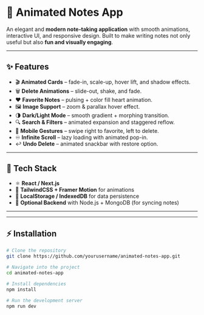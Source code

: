 # 📝 Animated Notes App  

An elegant and **modern note-taking application** with smooth animations, interactive UI, and responsive design. Built to make writing notes not only useful but also **fun and visually engaging**.  

---

## ✨ Features  

- 🎬 **Animated Cards** – fade-in, scale-up, hover lift, and shadow effects.  
- 🗑️ **Delete Animations** – slide-out, shake, and fade.  
- ❤️ **Favorite Notes** – pulsing + color fill heart animation.  
- 🖼️ **Image Support** – zoom & parallax hover effect.  
- 🌗 **Dark/Light Mode** – smooth gradient + morphing transition.  
- 🔍 **Search & Filters** – animated expansion and staggered reflow.  
- 📲 **Mobile Gestures** – swipe right to favorite, left to delete.  
- ♾️ **Infinite Scroll** – lazy loading with animated pop-in.  
- ↩️ **Undo Delete** – animated snackbar with restore option.  

---

## 🚀 Tech Stack  

- ⚛️ **React / Next.js**  
- 🎨 **TailwindCSS + Framer Motion** for animations  
- 💾 **LocalStorage / IndexedDB** for data persistence  
- 🔧 **Optional Backend** with Node.js + MongoDB (for syncing notes)  

---

---

## ⚡ Installation  

```bash
# Clone the repository
git clone https://github.com/yourusername/animated-notes-app.git

# Navigate into the project
cd animated-notes-app

# Install dependencies
npm install

# Run the development server
npm run dev
